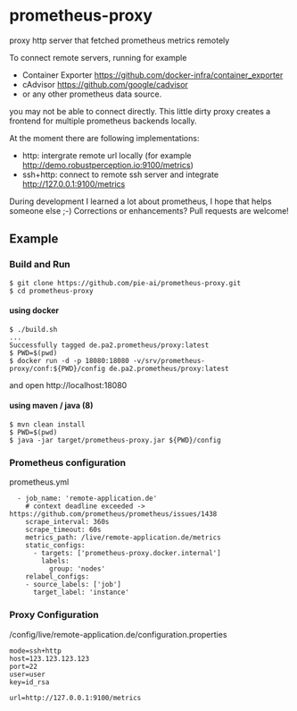 # prometheus-proxy
proxy http server that fetched prometheus metrics remotely

To connect remote servers, running for example
* Container Exporter https://github.com/docker-infra/container_exporter
* cAdvisor https://github.com/google/cadvisor
* or any other prometheus data source.


you may not be able to connect directly. This little dirty proxy creates a frontend for multiple prometheus backends locally.

At the moment there are following implementations:
* http: intergrate remote url locally (for example http://demo.robustperception.io:9100/metrics)
* ssh+http: connect to remote ssh server and integrate http://127.0.0.1:9100/metrics

During development I learned a lot about prometheus, I hope that helps someone else ;-) Corrections or enhancements? Pull requests are welcome!


## Example
### Build and Run
```
$ git clone https://github.com/pie-ai/prometheus-proxy.git
$ cd prometheus-proxy
```
#### using docker
```
$ ./build.sh
...
Successfully tagged de.pa2.prometheus/proxy:latest
$ PWD=$(pwd)
$ docker run -d -p 18080:18080 -v/srv/prometheus-proxy/conf:${PWD}/config de.pa2.prometheus/proxy:latest
```
and open http://localhost:18080

#### using maven / java (8)
```
$ mvn clean install
$ PWD=$(pwd)
$ java -jar target/prometheus-proxy.jar ${PWD}/config
```

### Prometheus configuration
prometheus.yml
```
  - job_name: 'remote-application.de'
    # context deadline exceeded -> https://github.com/prometheus/prometheus/issues/1438
    scrape_interval: 360s
    scrape_timeout: 60s
    metrics_path: /live/remote-application.de/metrics
    static_configs:
      - targets: ['prometheus-proxy.docker.internal']
        labels:
          group: 'nodes'
    relabel_configs:
    - source_labels: ['job']
      target_label: 'instance'
```
### Proxy Configuration
/config/live/remote-application.de/configuration.properties
```
mode=ssh+http
host=123.123.123.123
port=22
user=user
key=id_rsa

url=http://127.0.0.1:9100/metrics
```

